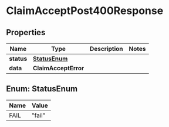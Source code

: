 

# ClaimAcceptPost400Response


## Properties

| Name | Type | Description | Notes |
|------------ | ------------- | ------------- | -------------|
|**status** | [**StatusEnum**](#StatusEnum) |  |  |
|**data** | **ClaimAcceptError** |  |  |



## Enum: StatusEnum

| Name | Value |
|---- | -----|
| FAIL | &quot;fail&quot; |



